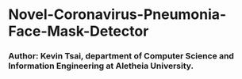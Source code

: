 # Novel-Coronavirus-Pneumonia-Face-Mask-Detector

### Author: Kevin Tsai, department of Computer Science and Information Engineering at Aletheia University.
